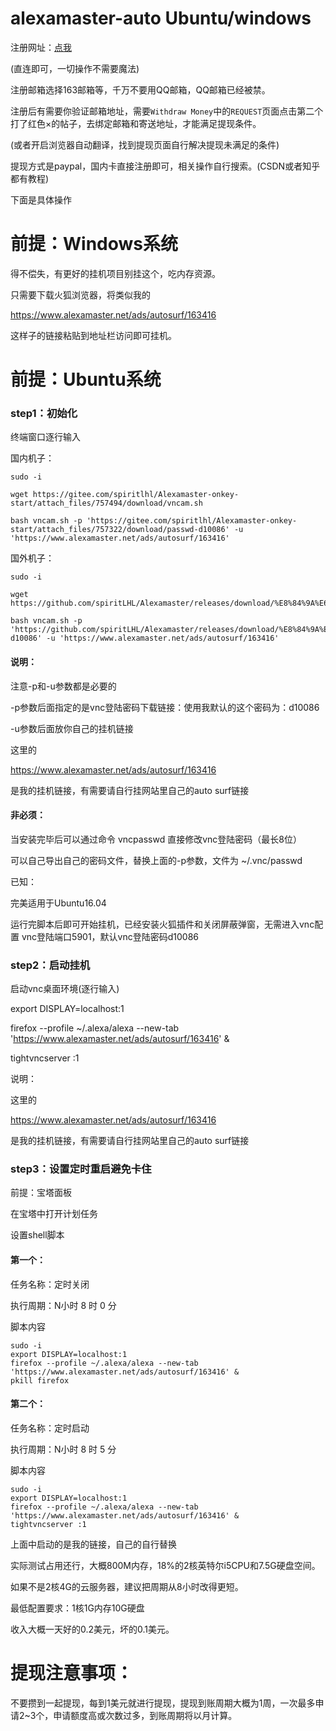 # alexamaster-auto Ubuntu/windows

注册网址：[点我](https://www.alexamaster.net/sec/join.php?id=163416)

(直连即可，一切操作不需要魔法)

注册邮箱选择163邮箱等，千万不要用QQ邮箱，QQ邮箱已经被禁。

注册后有需要你验证邮箱地址，需要```Withdraw Money```中的```REQUEST```页面点击第二个打了红色×的帖子，去绑定邮箱和寄送地址，才能满足提现条件。

(或者开启浏览器自动翻译，找到提现页面自行解决提现未满足的条件)

提现方式是paypal，国内卡直接注册即可，相关操作自行搜索。(CSDN或者知乎都有教程)

下面是具体操作

# 前提：Windows系统

得不偿失，有更好的挂机项目别挂这个，吃内存资源。

只需要下载火狐浏览器，将类似我的

https://www.alexamaster.net/ads/autosurf/163416

这样子的链接粘贴到地址栏访问即可挂机。

# 前提：Ubuntu系统

### step1：初始化

终端窗口逐行输入

国内机子：
```
sudo -i

wget https://gitee.com/spiritlhl/Alexamaster-onkey-start/attach_files/757494/download/vncam.sh

bash vncam.sh -p 'https://gitee.com/spiritlhl/Alexamaster-onkey-start/attach_files/757322/download/passwd-d10086' -u 'https://www.alexamaster.net/ads/autosurf/163416'
```
国外机子：
```
sudo -i

wget https://github.com/spiritLHL/Alexamaster/releases/download/%E8%84%9A%E6%9C%AC/vncam.sh 

bash vncam.sh -p 'https://github.com/spiritLHL/Alexamaster/releases/download/%E8%84%9A%E6%9C%AC/passwd-d10086' -u 'https://www.alexamaster.net/ads/autosurf/163416'
```
#### 说明：

 注意-p和-u参数都是必要的

-p参数后面指定的是vnc登陆密码下载链接：使用我默认的这个密码为：d10086

-u参数后面放你自己的挂机链接

这里的

https://www.alexamaster.net/ads/autosurf/163416

是我的挂机链接，有需要请自行挂网站里自己的auto surf链接

#### 非必须：

当安装完毕后可以通过命令 vncpasswd 直接修改vnc登陆密码（最长8位）

可以自己导出自己的密码文件，替换上面的-p参数，文件为 ~/.vnc/passwd

已知：

完美适用于Ubuntu16.04

运行完脚本后即可开始挂机，已经安装火狐插件和关闭屏蔽弹窗，无需进入vnc配置 vnc登陆端口5901，默认vnc登陆密码d10086

### step2：启动挂机

启动vnc桌面环境(逐行输入)

export DISPLAY=localhost:1

firefox --profile ~/.alexa/alexa --new-tab 'https://www.alexamaster.net/ads/autosurf/163416' &

tightvncserver :1

说明：

这里的

https://www.alexamaster.net/ads/autosurf/163416

是我的挂机链接，有需要请自行挂网站里自己的auto surf链接

### step3：设置定时重启避免卡住

前提：宝塔面板

在宝塔中打开计划任务

设置shell脚本

#### 第一个：

任务名称：定时关闭

执行周期：N小时 8 时 0 分

脚本内容
```
sudo -i
export DISPLAY=localhost:1
firefox --profile ~/.alexa/alexa --new-tab 'https://www.alexamaster.net/ads/autosurf/163416' &
pkill firefox
```
#### 第二个：

任务名称：定时启动

执行周期：N小时 8 时 5 分

脚本内容
```
sudo -i
export DISPLAY=localhost:1
firefox --profile ~/.alexa/alexa --new-tab 'https://www.alexamaster.net/ads/autosurf/163416' &
tightvncserver :1
```
上面中启动的是我的链接，自己的自行替换

实际测试占用还行，大概800M内存，18%的2核英特尔i5CPU和7.5G硬盘空间。

如果不是2核4G的云服务器，建议把周期从8小时改得更短。

最低配置要求：1核1G内存10G硬盘

收入大概一天好的0.2美元，坏的0.1美元。

# 提现注意事项：

不要攒到一起提现，每到1美元就进行提现，提现到账周期大概为1周，一次最多申请2~3个，申请额度高或次数过多，到账周期将以月计算。

